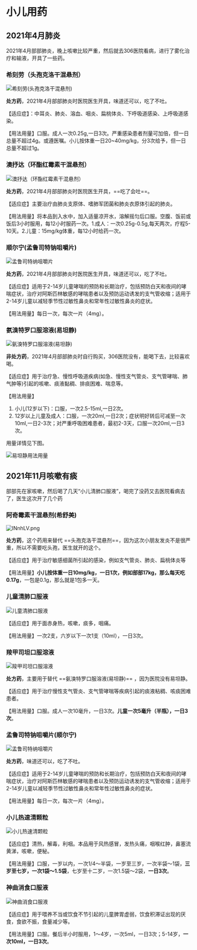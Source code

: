 # 小儿用药

## 2021年4月肺炎

2021年4月部部肺炎，晚上咳嗽比较严重，然后就去306医院看病，进行了雾化治疗和输液，开具了一些药。

### 希刻劳（头孢克洛干混悬剂）

![希刻劳(头孢克洛干混悬剂)](https://img.imgdb.cn/item/607d4ce28322e6675c3f10d0.jpg)

**处方药**，2021年4月部部肺炎时医院医生开具，味道还可以，吃了不吐。

【适应症】：中耳炎、肺炎、溶血、咽炎、扁桃体炎、下呼吸道感染、上呼吸道感染。

【用法用量】口服。成人一次0.25g,一日3次。严重感染患者剂量可加倍，但一日总量不超过4g。或遵医嘱。小儿按体重一日20~40mg/kg，分3次给予，但一日总量不超过1g。

### 澳抒达（环酯红霉素干混悬剂）

![澳抒达（环酯红霉素干混悬剂）](https://img.imgdb.cn/item/607d4ddb8322e6675c41608f.jpg)

**处方药**，2021年4月部部肺炎时医院医生开具，==吃了会吐==。

【适应症】主要治疗由肺炎支原体、嗜肺军团菌和肺炎衣原体引起的肺炎。

【用法用量】将本品到入水中，加入适量凉开水，溶解摇匀后口服。空腹、饭前或饭后3小时服用，每12小时服药一次。1.成人：一次0.25g-0.5g,每天两次，疗程5-10天。2.儿童：15mg/kg体重，每12小时给药一次。

### 顺尔宁(孟鲁司特钠咀嚼片)

![孟鲁司特纳咀嚼片](https://img.imgdb.cn/item/607d54998322e6675c4e4498.jpg)

**处方药**，2021年4月部部肺炎时医院医生开具，味道还可以，吃了不吐。

【适应症】适用于2-14岁儿童哮喘的预防和长期治疗，包括预防白天和夜间的哮喘症状，治疗对阿斯匹林敏感的哮喘患者以及预防运动诱发的支气管收缩；适用于2-14岁儿童以减轻季节性过敏性鼻炎和常年性过敏性鼻炎的症状。

【用法用量】每日一次，每次一片（4mg）。

### 氨溴特罗口服溶液(易坦静)

![氨溴特罗口服溶液(易坦静)](https://img.imgdb.cn/item/607d57d58322e6675c5403a0.jpg)

**非处方药**，2021年4月部部肺炎时自行购买，306医院没有，能喝下去，比较喜欢喝。

【适应症】用于治疗急、慢性呼吸道疾病(如急、慢性支气管炎、支气管哮喘、肺气肿等)引起的咳嗽、痰液黏稠、排痰困难、喘息等。

【用法用量】

1. 小儿(12岁以下)：口服，一次2.5-15ml,一日2次。
2. 12岁以上儿童及成人：口服，一次20ml,一日2次；症状明好转后可减至一次10ml,一日2-3次；对严重呼吸困难患者，最初2-3天，口服一次20ml,一日3次。

用量详情见下图。

![易坦静用法用量](https://img.imgdb.cn/item/607d58688322e6675c550fff.jpg)

## 2021年11月咳嗽有痰

部部先在家咳嗽，然后喝了几天“小儿清肺口服液”，喝完了没药又去医院看病去了，医生这次开了几个药

### 阿奇霉素干混悬剂(希舒美)

![INnhLV.png](https://z3.ax1x.com/2021/11/09/INnhLV.png)

**处方药**，这个药用来替代 ==头孢克洛干混悬剂==，因为这次小朋友发炎不是很严重，所以不需要吃头孢，医生就开的这个。

【适应症】用于治疗敏感细菌所引起的感染，例如支气管炎、肺炎、扁桃体炎等

【用法用量】**小儿按体重一日10mg/kg，一日1次，例如部部17kg，那么每天吃0.17g**，一包是0.1g，那么就是1包多一天。

### 儿童清肺口服液

![儿童清肺口服液 ](https://z3.ax1x.com/2021/11/09/INuym6.png)

【适应症】用于面赤身热，咳嗽，痰多，咽痛。

【用法用量】一次2支，六岁以下一次1支（10ml），一日3次。

### 羧甲司坦口服溶液

![羧甲司坦口服溶液](https://pic.imgdb.cn/item/618a8fc12ab3f51d9196ac73.jpg)

**处方药**，主要用于替代 ==氨溴特罗口服溶液(易坦静)== ，因为医院没有易坦静。

【适应症】用于治疗慢性支气管炎、支气管哮喘等疾病引起的痰液粘稠、咳痰困难患者。

【用法用量】口服。成人一次10毫升，一日3次。**儿童一次5毫升（半瓶），一日3次**。

### 孟鲁司特钠咀嚼片(顺尔宁)

![孟鲁司特纳咀嚼片](https://img.imgdb.cn/item/607d54998322e6675c4e4498.jpg)

**处方药**，味道还可以，吃了不吐。

【适应症】适用于2-14岁儿童哮喘的预防和长期治疗，包括预防白天和夜间的哮喘症状，治疗对阿斯匹林敏感的哮喘患者以及预防运动诱发的支气管收缩；适用于2-14岁儿童以减轻季节性过敏性鼻炎和常年性过敏性鼻炎的症状。

【用法用量】每日一次，每次一片（4mg）。

### 小儿热速清颗粒

![小儿热速清颗粒](https://pic.imgdb.cn/item/618a91042ab3f51d91972bbf.jpg)

【适应症】清热，解毒，利咽。本品用于风热感冒，发热头痛，咽喉红肿，鼻塞流黄涕，咳嗽，便秘。

【用法用量】口服，一岁以内，一次1/4～半袋，一岁至三岁，一次半袋～1袋，**三岁至七岁，一次1袋～1.5袋**，七岁至十二岁，一次1.5袋～2袋，**一日3次**。

### 神曲消食口服液

![神曲消食口服液](https://pic.imgdb.cn/item/618a91e52ab3f51d919782d6.jpg)

【适应症】用于喂养不当或饮食不节引起的儿童脾胃虚弱，饮食积滞证出现的厌食，食欲不振，食量减少等。

【用法用量】口服。餐后半小时服用，1～4岁，一次5ml，一日3次；5-14岁，**一次10ml，一日3次**。
